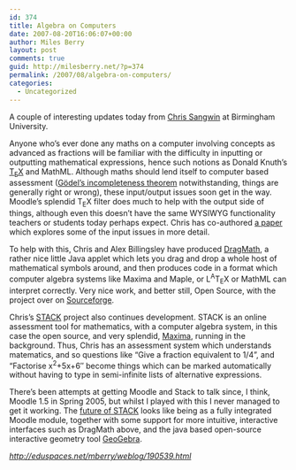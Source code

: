 ```yaml
---
id: 374
title: Algebra on Computers
date: 2007-08-20T16:06:07+00:00
author: Miles Berry
layout: post 
comments: true
guid: http://milesberry.net/?p=374
permalink: /2007/08/algebra-on-computers/
categories:
  - Uncategorized
---
```

A couple of interesting updates today from [Chris Sangwin](http://web.mat.bham.ac.uk/C.J.Sangwin/) at Birmingham University.

<!--more-->

Anyone who&#8217;s ever done any maths on a computer involving concepts as advanced as fractions will be familiar with the difficulty in inputting or outputting mathematical expressions, hence such notions as Donald Knuth&#8217;s [T<sub>E</sub>X](http://en.wikipedia.org/wiki/TeX) and MathML. Although maths should lend itself to computer based assessment ([Gödel&#8217;s incompleteness theorem](http://en.wikipedia.org/wiki/G%C3%B6del%27s%20incompleteness%20theorems) notwithstanding, things are generally right or wrong), these input/output issues soon get in the way. Moodle&#8217;s splendid T<sub>E</sub>X filter does much to help with the output side of things, although even this doesn&#8217;t have the same WYSIWYG functionality teachers or students today perhaps expect. Chris has co-authored [a paper](http://web.mat.bham.ac.uk/C.J.Sangwin/Publications/2007-Sangwin_Ramsden_Syntax.pdf) which explores some of the input issues in more detail.

To help with this, Chris and Alex Billingsley have produced [DragMath](http://web.mat.bham.ac.uk/C.J.Sangwin/dragmath/), a rather nice little Java applet which lets you drag and drop a whole host of mathematical symbols around, and then produces code in a format which computer algebra systems like Maxima and Maple, or L<sup>A</sup>T<sub>E</sub>X or MathML can interpret correctly. Very nice work, and better still, Open Source, with the project over on [Sourceforge](http://sourceforge.net/projects/dragmath).

Chris&#8217;s [STACK](http://stack.bham.ac.uk/stack/) project also continues development. STACK is an online assessment tool for mathematics, with a computer algebra system, in this case the open source, and very splendid, [Maxima](http://maxima.sourceforge.net/), running in the background. Thus, Chris has an assessment system which understands matematics, and so questions like &#8220;Give a fraction equivalent to 1/4&#8221;, and &#8220;Factorise x<sup>2</sup>+5x+6&#8243; become things which can be marked automatically without having to type in semi-infinite lists of alternative expressions.

There&#8217;s been attempts at getting Moodle and Stack to talk since, I think, Moodle 1.5 in Spring 2005, but whilst I played with this I never managed to get it working. The [future of STACK](http://mantis.york.ac.uk/moodle/mod/forum/discuss.php?d=953) looks like being as a fully integrated Moodle module, together with some support for more intuitive, interactive interfaces such as DragMath above, and the java based open-source interactive geometry tool [GeoGebra](http://www.geogebra.org/cms/).

_<http://eduspaces.net/mberry/weblog/190539.html>_